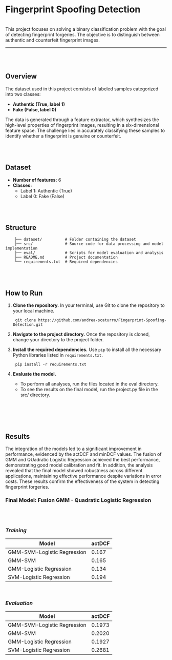 # Fingerprint Spoofing Detection

<br>
This project focuses on solving a binary classification problem with the goal of detecting fingerprint forgeries. The objective is to distinguish between authentic and counterfeit fingerprint images.

----------------------------
<br> </br>

## Overview

The dataset used in this project consists of labeled samples categorized into two classes:
- **Authentic (True, label 1)**
- **Fake (False, label 0)**

The data is generated through a feature extractor, which synthesizes the high-level properties of fingerprint images, resulting in a six-dimensional feature space. The challenge lies in accurately classifying these samples to identify whether a fingerprint is genuine or counterfeit.

<br> </br>

## Dataset

- **Number of features:** 6
- **Classes:** 
  - Label 1: Authentic (True)
  - Label 0: Fake (False)


<br> </br>
## Structure



        ├── dataset/          # Folder containing the dataset  
        ├── src/              # Source code for data processing and model implementation  
        ├── eval/             # Scripts for model evaluation and analysis  
        ├── README.md         # Project documentation  
        └── requirements.txt  # Required dependencies  



<br> </br>

## How to Run

1. **Clone the repository.** In your terminal, use Git to clone the repository to your local machine.
      

        git clone https://github.com/andrea-scaturro/Fingerprint-Spoofing-Detection.git

2. **Navigate to the project directory.** Once the repository is cloned, change your directory to the project folder.

3. **Install the required dependencies.** Use `pip` to install all the necessary Python libraries listed in `requirements.txt`.
      
        pip install -r requirements.txt

4. **Evaluate the model.**
    - To perform all analyses, run the files located in the eval directory.
    - To see the results on the final model, run the project.py file in the src/ directory.



<br></br>
------------------

## Results

The integration of the models led to a significant improvement in performance, evidenced by the actDCF and minDCF values. The fusion of GMM and QUadratic Logistic Regression achieved the best performance, demonstrating good model calibration and fit. In addition, the analysis revealed that the final model showed robustness across different applications, maintaining effective performance despite variations in error costs. These results confirm the effectiveness of the system in detecting fingerprint forgeries.

### Final Model: Fusion GMM - Quadratic Logistic Regression

<br></br>

  ### *Training*

  |     Model                     |     actDCF     |
  |-------------------------------|----------------|
  | GMM-SVM-Logistic Regression   | 0.167          |
  | GMM-SVM                       | 0.165          |
  | GMM-Logistic Regression       | 0.134          |
  | SVM-Logistic Regression       | 0.194          |

  <br>


  ### *Evaluation*

  |     Model                     |     actDCF     |
  |-------------------------------|----------------|
  | GMM-SVM-Logistic Regression   | 0.1973         |
  | GMM-SVM                       | 0.2020         |
  | GMM-Logistic Regression       | 0.1927         |
  | SVM-Logistic Regression       | 0.2681         |
